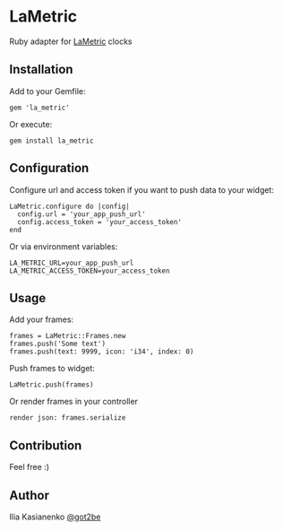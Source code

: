 LaMetric
==============

Ruby adapter for [LaMetric](https://lametric.com/) clocks


Installation
-----------------

Add to your Gemfile:

    gem 'la_metric'

Or execute:

    gem install la_metric


Configuration
-----------------

Configure url and access token if you want to push data to your widget:

    LaMetric.configure do |config|
      config.url = 'your_app_push_url'
      config.access_token = 'your_access_token'
    end

Or via environment variables:

    LA_METRIC_URL=your_app_push_url
    LA_METRIC_ACCESS_TOKEN=your_access_token


Usage
-----------------

Add your frames:

    frames = LaMetric::Frames.new
    frames.push('Some text')
    frames.push(text: 9999, icon: 'i34', index: 0)

Push frames to widget:

    LaMetric.push(frames)

Or render frames in your controller

    render json: frames.serialize


Contribution
-----------------

Feel free :)


Author
-----------------

Ilia Kasianenko [@got2be](https://github.com/got2be)
